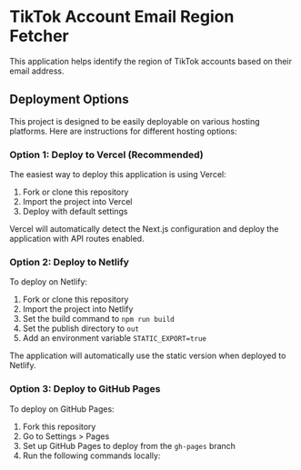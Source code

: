 # TikTok Account Email Region Fetcher

This application helps identify the region of TikTok accounts based on their email address.

## Deployment Options

This project is designed to be easily deployable on various hosting platforms. Here are instructions for different hosting options:

### Option 1: Deploy to Vercel (Recommended)

The easiest way to deploy this application is using Vercel:

1. Fork or clone this repository
2. Import the project into Vercel
3. Deploy with default settings

Vercel will automatically detect the Next.js configuration and deploy the application with API routes enabled.

### Option 2: Deploy to Netlify

To deploy on Netlify:

1. Fork or clone this repository
2. Import the project into Netlify
3. Set the build command to `npm run build`
4. Set the publish directory to `out`
5. Add an environment variable `STATIC_EXPORT=true`

The application will automatically use the static version when deployed to Netlify.

### Option 3: Deploy to GitHub Pages

To deploy on GitHub Pages:

1. Fork this repository
2. Go to Settings > Pages
3. Set up GitHub Pages to deploy from the `gh-pages` branch
4. Run the following commands locally:

